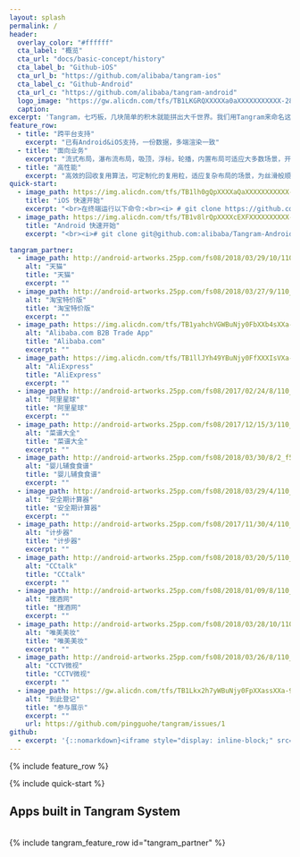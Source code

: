 ```yaml
---
layout: splash
permalink: /
header:
  overlay_color: "#ffffff"
  cta_label: "概览"
  cta_url: "docs/basic-concept/history"
  cta_label_b: "Github-iOS"
  cta_url_b: "https://github.com/alibaba/tangram-ios"
  cta_label_c: "Github-Android"
  cta_url_c: "https://github.com/alibaba/tangram-android"
  logo_image: "https://gw.alicdn.com/tfs/TB1LKGRQXXXXXa0aXXXXXXXXXXX-2880-1402.png"
  caption:
excerpt: 'Tangram，七巧板，几块简单的积木就能拼出大千世界。我们用Tangram来命名这套界面方案，也是希望他能像七巧板一样可以通过几块积木就搭出丰富多彩的界面。<br />>>> <a style="color: rgb(122, 130, 136);" href="http://pingguohe.net/2017/12/07/Tangram-2.html">Tangram 2.0 正式发布</a>'
feature_row:
  - title: "跨平台支持"
    excerpt: "已有Android&iOS支持，一份数据，多端渲染一致"
  - title: "面向业务"
    excerpt: "流式布局，瀑布流布局，吸顶，浮标，轮播，内置布局可适应大多数场景，开放的API，易于拓展自己的布局和解析器"
  - title: "高性能"
    excerpt: "高效的回收复用算法，可定制化的复用粒，适应复杂布局的场景，为丝滑般顺畅提供基础"
quick-start:
  - image_path: https://img.alicdn.com/tfs/TB1lh0gQpXXXXaQaXXXXXXXXXXX-370-672.gif
    title: "iOS 快速开始"
    excerpt: "<br>在终端运行以下命令:<br><i> # git clone https://github.com/alibaba/Tangram-iOS.git<br>  <br> # cd Tangram-iOS/TangramDemo <br>  <br> # pod install <br>  <br># open TangramDemo.xcworkspace</i>"
  - image_path: https://img.alicdn.com/tfs/TB1v8lrQpXXXXcEXFXXXXXXXXXX-600-1067.gif
    title: "Android 快速开始"
    excerpt: "<br><i># git clone git@github.com:alibaba/Tangram-Android.git</i> <br> <br> 打开 Android Studio -> Open... -> 选择 Tangram-Android 工程<br> <br> Gradle 同步<br> <br>运行 examples<br><br>"

tangram_partner:
  - image_path: http://android-artworks.25pp.com/fs08/2018/03/29/10/110_316402e4253bacc862c0019a121286a3_con_130x130.png
    alt: "天猫"
    title: "天猫"
    excerpt: ""
  - image_path: http://android-artworks.25pp.com/fs08/2018/03/27/9/110_b64af0f6b10a145c60189aecf015ce2f_con_130x130.png
    alt: "淘宝特价版"
    title: "淘宝特价版"
    excerpt: ""
  - image_path: https://img.alicdn.com/tfs/TB1yahchVGWBuNjy0FbXXb4sXXa-180-180.webp
    alt: "Alibaba.com B2B Trade App"
    title: "Alibaba.com"
    excerpt: ""
  - image_path: https://img.alicdn.com/tfs/TB1llJYh49YBuNjy0FfXXXIsVXa-180-180.webp
    alt: "AliExpress"
    title: "AliExpress"
    excerpt: ""
  - image_path: http://android-artworks.25pp.com/fs08/2017/02/24/8/110_38b60d96e35043e17f5785f51d3d0a7d_con_130x130.png
    alt: "阿里星球"
    title: "阿里星球"
    excerpt: ""
  - image_path: http://android-artworks.25pp.com/fs08/2017/12/15/3/110_1a7cbb0ea2775002521046d0cb4dd434_con_130x130.png
    alt: "菜谱大全"
    title: "菜谱大全"
    excerpt: ""
  - image_path: http://android-artworks.25pp.com/fs08/2018/03/30/8/2_f54df39248781f234ac0ae2bffc63be1_con_130x130.png
    alt: "婴儿辅食食谱"
    title: "婴儿辅食食谱"
    excerpt: ""
  - image_path: http://android-artworks.25pp.com/fs08/2018/03/29/4/110_049703b6400c41d02d9d387d37b0718a_con_130x130.png
    alt: "安全期计算器"
    title: "安全期计算器"
    excerpt: ""
  - image_path: http://android-artworks.25pp.com/fs08/2017/11/30/4/110_54a29ff7939e29a049ba34090dffc153_con_130x130.png
    alt: "计步器"
    title: "计步器"
    excerpt: ""
  - image_path: http://android-artworks.25pp.com/fs08/2018/03/20/5/110_621908d840d9891c643795296efbefaf_con_130x130.png
    alt: "CCtalk"
    title: "CCtalk"
    excerpt: ""
  - image_path: http://android-artworks.25pp.com/fs08/2018/01/09/8/110_82f3c6a27469e828d15f2f0444dc9f7f_con_130x130.png
    alt: "搜酒网"
    title: "搜酒网"
    excerpt: ""
  - image_path: http://android-artworks.25pp.com/fs08/2018/03/28/10/110_50d99246affcd35584543ff05aacbefb_con_130x130.png
    alt: "唯美美妆"
    title: "唯美美妆"
    excerpt: ""
  - image_path: http://android-artworks.25pp.com/fs08/2018/03/26/8/110_5139e3762b9b0b09e151428d02b2f260_con_130x130.png
    alt: "CCTV微视"
    title: "CCTV微视"
    excerpt: ""
  - image_path: https://gw.alicdn.com/tfs/TB1Lkx2h7yWBuNjy0FpXXassXXa-96-96.png
    alt: "到此登记"
    title: "参与展示"
    excerpt: ""
    url: https://github.com/pingguohe/tangram/issues/1
github:
  - excerpt: '{::nomarkdown}<iframe style="display: inline-block;" src="https://ghbtns.com/github-btn.html?user=mmistakes&repo=minimal-mistakes&type=star&count=true&size=large" frameborder="0" scrolling="0" width="160px" height="30px"></iframe> <iframe style="display: inline-block;" src="https://ghbtns.com/github-btn.html?user=mmistakes&repo=minimal-mistakes&type=fork&count=true&size=large" frameborder="0" scrolling="0" width="158px" height="30px"></iframe>{:/nomarkdown}'
---
```


{% include feature_row %}

{% include quick-start %}

<h2>Apps built in Tangram System</h2>
<br />
{% include tangram_feature_row id="tangram_partner" %}